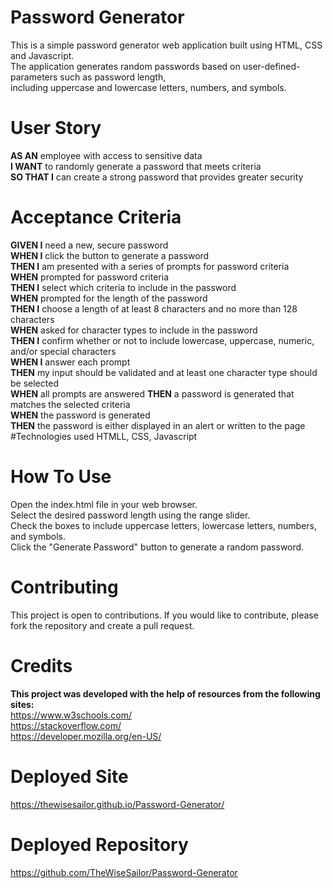 # Password Generator

This is a simple password generator web application built using HTML, CSS and Javascript.<br>
The application generates random passwords based on user-defined-parameters such as password length,<br>
including uppercase and lowercase letters, numbers, and symbols.

# User Story

**AS AN** employee with access to sensitive data<br>
**I WANT** to randomly generate a password that meets criteria<br>
**SO THAT I** can create a strong password that provides greater security<br>

# Acceptance Criteria

**GIVEN I** need a new, secure password<br>
**WHEN I** click the button to generate a password<br>
**THEN I** am presented with a series of prompts for password criteria<br>
**WHEN** prompted for password criteria<br>
**THEN I** select which criteria to include in the password<br>
**WHEN** prompted for the length of the password<br>
**THEN I** choose a length of at least 8 characters and no more than 128 characters<br>
**WHEN** asked for character types to include in the password<br>
**THEN I** confirm whether or not to include lowercase, uppercase, numeric, and/or special characters<br>
**WHEN I** answer each prompt<br>
**THEN** my input should be validated and at least one character type should be selected<br>
**WHEN** all prompts are answered
**THEN** a password is generated that matches the selected criteria<br>
**WHEN** the password is generated<br>
**THEN** the password is either displayed in an alert or written to the page<br>
#Technologies used
HTMLL, CSS, Javascript

# How To Use

Open the index.html file in your web browser. <br>
Select the desired password length using the range slider.<br>
Check the boxes to include uppercase letters, lowercase letters, numbers, and symbols.<br>
Click the "Generate Password" button to generate a random password.

# Contributing

This project is open to contributions. If you would like to contribute, please fork the repository and create a pull request.

# Credits

**This project was developed with the help of resources from the following sites:** <br>
https://www.w3schools.com/<br>
https://stackoverflow.com/<br>
https://developer.mozilla.org/en-US/<br>

# Deployed Site

https://thewisesailor.github.io/Password-Generator/

# Deployed Repository

https://github.com/TheWiseSailor/Password-Generator
